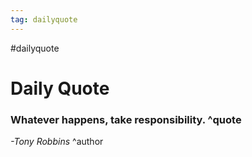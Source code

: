 ```yaml
---
tag: dailyquote
---
```


#dailyquote

# Daily Quote

### Whatever happens, take responsibility. ^quote
*-Tony Robbins* ^author
